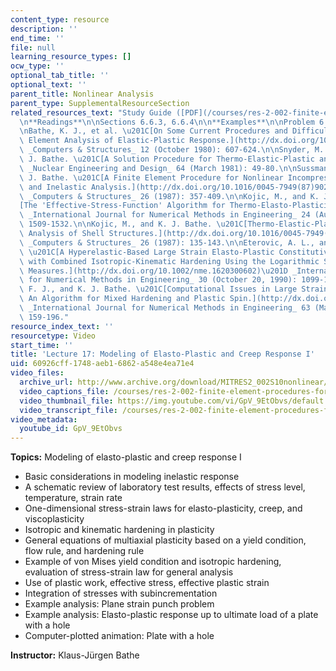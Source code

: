 ```yaml
---
content_type: resource
description: ''
end_time: ''
file: null
learning_resource_types: []
ocw_type: ''
optional_tab_title: ''
optional_text: ''
parent_title: Nonlinear Analysis
parent_type: SupplementalResourceSection
related_resources_text: "Study Guide ([PDF](/courses/res-2-002-finite-element-procedures-for-solids-and-structures-spring-2010/resources/mitres2_002s10_lec17))\n\
  \n**Readings**\n\nSections 6.6.3, 6.6.4\n\n**Examples**\n\nProblem 6.26\n\n**References**\n\
  \nBathe, K. J., et al. \u201C[On Some Current Procedures and Difficulties in Finite\
  \ Element Analysis of Elastic-Plastic Response.](http://dx.doi.org/10.1016/0045-7949(80)90135-2)\u201D\
  \ _Computers & Structures_ 12 (October 1980): 607-624.\n\nSnyder, M. D., and K.\
  \ J. Bathe. \u201C[A Solution Procedure for Thermo-Elastic-Plastic and Creep Problems.](http://dx.doi.org/10.1016/0029-5493(81)90032-7)\u201D\
  \ _Nuclear Engineering and Design_ 64 (March 1981): 49-80.\n\nSussman, T., and K.\
  \ J. Bathe. \u201C[A Finite Element Procedure for Nonlinear Incompressible Elastic\
  \ and Inelastic Analysis.](http://dx.doi.org/10.1016/0045-7949(87)90265-3)\u201D\
  \ _Computers & Structures_ 26 (1987): 357-409.\n\nKojic, M., and K. J. Bathe. \u201C\
  [The 'Effective-Stress-Function' Algorithm for Thermo-Elasto-Plasticity and Creep.](http://dx.doi.org/10.1002/nme.1620240808)\u201D\
  \ _International Journal for Numerical Methods in Engineering_ 24 (August 1987):\
  \ 1509-1532.\n\nKojic, M., and K. J. Bathe. \u201C[Thermo-Elastic-Plastic and Creep\
  \ Analysis of Shell Structures.](http://dx.doi.org/10.1016/0045-7949(87)90243-4)\u201D\
  \ _Computers & Structures_ 26 (1987): 135-143.\n\nEterovic, A. L., and K. J. Bathe.\
  \ \u201C[A Hyperelastic-Based Large Strain Elasto-Plastic Constitutive Formulation\
  \ with Combined Isotropic-Kinematic Hardening Using the Logarithmic Stress and Strain\
  \ Measures.](http://dx.doi.org/10.1002/nme.1620300602)\u201D _International Journal\
  \ for Numerical Methods in Engineering_ 30 (October 20, 1990): 1099-1114.\n\nMontans,\
  \ F. J., and K. J. Bathe. \u201C[Computational Issues in Large Strain Elasto-Plasticity:\
  \ An Algorithm for Mixed Hardening and Plastic Spin.](http://dx.doi.org/10.1002/nme.1270)\u201D\
  \ _International Journal for Numerical Methods in Engineering_ 63 (May 14, 2005):\
  \ 159-196."
resource_index_text: ''
resourcetype: Video
start_time: ''
title: 'Lecture 17: Modeling of Elasto-Plastic and Creep Response I'
uid: 60926cff-1748-aeb1-6862-a548e4ea71e4
video_files:
  archive_url: http://www.archive.org/download/MITRES2_002S10nonlinear/MITRES2_002S10nonlinear_lec17_300k.mp4
  video_captions_file: /courses/res-2-002-finite-element-procedures-for-solids-and-structures-spring-2010/27434e591a4054b69ef7e00be5564f56_GpV_9EtObvs.vtt
  video_thumbnail_file: https://img.youtube.com/vi/GpV_9EtObvs/default.jpg
  video_transcript_file: /courses/res-2-002-finite-element-procedures-for-solids-and-structures-spring-2010/9142afcfc2a6699ea491e0ba937b646b_GpV_9EtObvs.pdf
video_metadata:
  youtube_id: GpV_9EtObvs
---
```


**Topics:** Modeling of elasto-plastic and creep response I

*   Basic considerations in modeling inelastic response
*   A schematic review of laboratory test results, effects of stress level, temperature, strain rate
*   One-dimensional stress-strain laws for elasto-plasticity, creep, and viscoplasticity
*   Isotropic and kinematic hardening in plasticity
*   General equations of multiaxial plasticity based on a yield condition, flow rule, and hardening rule
*   Example of von Mises yield condition and isotropic hardening, evaluation of stress-strain law for general analysis
*   Use of plastic work, effective stress, effective plastic strain
*   Integration of stresses with subincrementation
*   Example analysis: Plane strain punch problem
*   Example analysis: Elasto-plastic response up to ultimate load of a plate with a hole
*   Computer-plotted animation: Plate with a hole

**Instructor:** Klaus-Jürgen Bathe



